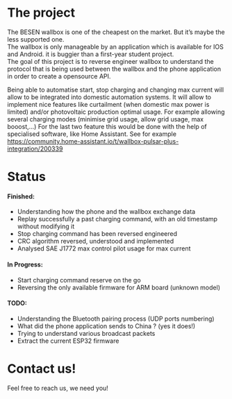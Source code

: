 # The project

The BESEN wallbox is one of the cheapest on the market. But it’s maybe the less supported one.      
The wallbox is only manageable by an application which is available for IOS and Android. it is buggier than a first-year student project.       
The goal of this project is to reverse engineer wallbox to understand the protocol that is being used between the wallbox and the phone application in order to create a opensource API.

Being able to automatise start, stop charging and changing max current will allow to be integrated into domestic automation systems. 
It will allow to implement nice features like curtailment (when domestic max power is limited) and/or photovoltaic production optimal usage.
For example allowing several charging modes (minimise grid usage, allow grid usage, max booost,...)
For the last two feature this would be done with the help of specialised software, like Home Assistant. 
See for example https://community.home-assistant.io/t/wallbox-pulsar-plus-integration/200339   

# Status

#### Finished:
- Understanding how the phone and the wallbox exchange data    
- Replay successfully a past charging command, with an old timestamp without modifying it        
- Stop charging command has been reversed engineered  
- CRC algorithm reversed, understood and implemented
- Analysed SAE J1772 max control pilot usage for max current

#### In Progress:
- Start charging command reserve on the go      
- Reversing the only available firmware for ARM board (unknown model)       

#### TODO:
- Understanding the Bluetooth pairing process (UDP ports numbering)     
- What did the phone application sends to China ? (yes it does!) 
- Trying to understand various broadcast packets
- Extract the current ESP32 firmware    

# Contact us!
Feel free to reach us, we need you!       
